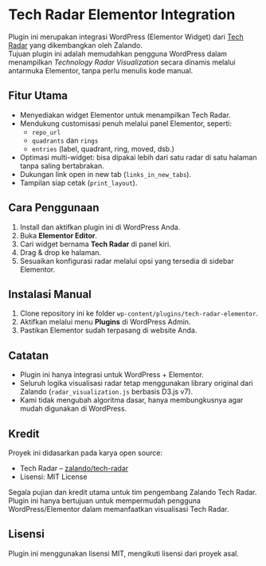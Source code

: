 # Tech Radar Elementor Integration

Plugin ini merupakan integrasi WordPress (Elementor Widget) dari [Tech Radar](https://github.com/zalando/tech-radar) yang dikembangkan oleh Zalando.  
Tujuan plugin ini adalah memudahkan pengguna WordPress dalam menampilkan *Technology Radar Visualization* secara dinamis melalui antarmuka Elementor, tanpa perlu menulis kode manual.

## Fitur Utama
- Menyediakan widget Elementor untuk menampilkan Tech Radar.  
- Mendukung customisasi penuh melalui panel Elementor, seperti:
  - `repo_url`  
  - `quadrants` dan `rings`  
  - `entries` (label, quadrant, ring, moved, dsb.)  
- Optimasi multi-widget: bisa dipakai lebih dari satu radar di satu halaman tanpa saling bertabrakan.  
- Dukungan link open in new tab (`links_in_new_tabs`).  
- Tampilan siap cetak (`print_layout`).  

## Cara Penggunaan
1. Install dan aktifkan plugin ini di WordPress Anda.  
2. Buka **Elementor Editor**.  
3. Cari widget bernama **Tech Radar** di panel kiri.  
4. Drag & drop ke halaman.  
5. Sesuaikan konfigurasi radar melalui opsi yang tersedia di sidebar Elementor.  

## Instalasi Manual
1. Clone repository ini ke folder `wp-content/plugins/tech-radar-elementor`.  
2. Aktifkan melalui menu **Plugins** di WordPress Admin.  
3. Pastikan Elementor sudah terpasang di website Anda.  

## Catatan
- Plugin ini hanya integrasi untuk WordPress + Elementor.  
- Seluruh logika visualisasi radar tetap menggunakan library original dari Zalando (`radar_visualization.js` berbasis D3.js v7).  
- Kami tidak mengubah algoritma dasar, hanya membungkusnya agar mudah digunakan di WordPress.  

## Kredit
Proyek ini didasarkan pada karya open source:  
- Tech Radar – [zalando/tech-radar](https://github.com/zalando/tech-radar)  
- Lisensi: MIT License  

Segala pujian dan kredit utama untuk tim pengembang Zalando Tech Radar.  
Plugin ini hanya bertujuan untuk mempermudah pengguna WordPress/Elementor dalam memanfaatkan visualisasi Tech Radar.  

## Lisensi
Plugin ini menggunakan lisensi MIT, mengikuti lisensi dari proyek asal.  
